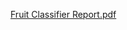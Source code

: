 [Fruit Classifier Report.pdf](https://github.com/user-attachments/files/21468376/Fruit.Classifier.Report.pdf)
